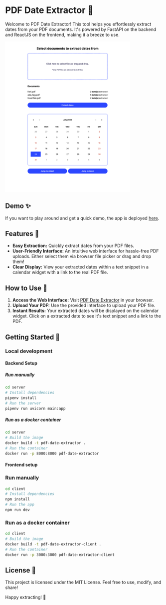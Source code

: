 # PDF Date Extractor 📅

Welcome to PDF Date Extractor! This tool helps you effortlessly extract dates from your PDF documents. It's powered by FastAPI on the backend and ReactJS on the frontend, making it a breeze to use.

<img src="app-in-action.png" alt="App in action" width="400">

## Demo ✨

If you want to play around and get a quick demo, the app is deployed [here](https://pdf-date-extractor.vercel.app/).

## Features 🚀

- **Easy Extraction:** Quickly extract dates from your PDF files.
- **User-Friendly Interface:** An intuitive web interface for hassle-free PDF uploads. Either select them via browser file picker or drag and drop them!
- **Clear Display:** View your extracted dates within a text snippet in a calendar widget with a link to the real PDF file.

## How to Use 📝

1. **Access the Web Interface:** Visit [PDF Date Extractor](https://pdf-date-extractor.vercel.app/) in your browser.
2. **Upload Your PDF:** Use the provided interface to upload your PDF file.
3. **Instant Results:** Your extracted dates will be displayed on the calendar widget. Click on a extracted date to see it's text snippet and a link to the PDF.

## Getting Started 🏁

### Local development

#### Backend Setup

##### Run manually

```bash
cd server
# Install dependencies
pipenv install
# Run the server
pipenv run uvicorn main:app
```

##### Run as a docker container

```bash
cd server
# Build the image
docker build -t pdf-date-extractor .
# Run the container
docker run -p 8000:8000 pdf-date-extractor
```

#### Frontend setup

### Run manually

```bash
cd client
# Install dependencies
npm install
# Run the app
npm run dev
```

### Run as a docker container

```bash
cd client
# Build the image
docker build -t pdf-date-extractor-client .
# Run the container
docker run -p 3000:3000 pdf-date-extractor-client
```

## License 📜

This project is licensed under the MIT License. Feel free to use, modify, and share!

Happy extracting! 🎉
